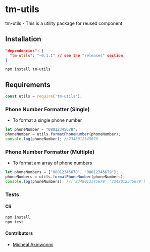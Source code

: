 tm-utils
===========
tm-utils - This is a utility package for reused component

## Installation
```json
"dependencies": {
  "tm-utils": "~0.1.1" // see the "releases" section
}
```
```npm install tm-utils```
## Requirements
```javascript
const utils = require('tm-utils');
```

### Phone Number Formatter (Single)
- To format a single phone number
```javascript
let phoneNumber = "08012345678";
phoneNumber = utils.formatPhoneNumber(phoneNumber);
console.log(phoneNumber); //2348012345678
```

### Phone Number Formatter (Multiple)
- To format am array of phone numbers
```javascript
let phoneNumbers = ["08012345678", "08012345679"];
phoneNumbers = utils.formatPhoneNumber(phoneNumbers);
console.log(phoneNumbers); //['2348012345678','2348012345679']
```


### Tests
#### Cli
```bash
npm install
npm test
```

#### Contributors

- [Micheal Akinwonmi](https://github.com/blackhades)

